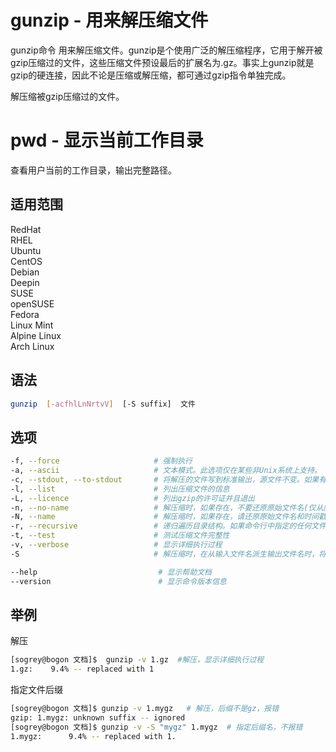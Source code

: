 # gunzip - 用来解压缩文件

gunzip命令 用来解压缩文件。gunzip是个使用广泛的解压缩程序，它用于解开被gzip压缩过的文件，这些压缩文件预设最后的扩展名为.gz。事实上gunzip就是gzip的硬连接，因此不论是压缩或解压缩，都可通过gzip指令单独完成。

解压缩被gzip压缩过的文件。

# pwd - 显示当前工作目录

查看用户当前的工作目录，输出完整路径。

## 适用范围

<!-- <div class="svg linux">Linux</div> -->
<div class="svg redhat">RedHat</div>
<div class="svg rhel">RHEL</div>
<div class="svg ubuntu">Ubuntu</div>
<div class="svg centos">CentOS</div>
<div class="svg debian">Debian</div>
<div class="svg deepin">Deepin</div>
<div class="svg suse">SUSE</div>
<div class="svg opensuse">openSUSE</div>
<div class="svg fedora">Fedora</div>
<div class="svg linuxmint">Linux Mint</div>
<!-- <div class="svg mxlinux">MX Linux</div> -->
<div class="svg alpinelinux">Alpine Linux</div>
<div class="svg archlinux">Arch Linux</div>

## 语法

``` bash
gunzip  [-acfhlLnNrtvV]  [-S suffix]  文件
```

## 选项

``` bash
-f, --force                     # 强制执行
-a, --ascii                     # 文本模式。此选项仅在某些非Unix系统上支持。
-c, --stdout, --to-stdout       # 将解压的文件写到标准输出，源文件不变。如果有多个输入文件，则输出由一系列独立压缩的成员组成。为了获得更好的压缩，在压缩所有输入文件之前先将它们连接起来。
-l, --list                      # 列出压缩文件的信息
-L, --licence                   # 列出gzip的许可证并且退出
-n, --no-name                   # 解压缩时，如果存在，不要还原原始文件名(仅从压缩文件名中删除gzip后缀)，如果存在则不要恢复原始时间戳(从压缩文件中复制它)。此选项是解压缩时的默认选项。
-N, --name                      # 解压缩时，如果存在，请还原原始文件名和时间戳。此选项对于限制文件名长度的系统或在文件传输后丢失时间戳的系统非常有用。
-r, --recursive                 # 递归遍历目录结构。如果命令行中指定的任何文件名都是目录，则gzip将下降到目录中，并压缩它在目录中找到的所有文件(或者解压它们，如果是gunzip的话)。
-t, --test                      # 测试压缩文件完整性
-v, --verbose                   # 显示详细执行过程
-S                              # 解压缩时，在从输入文件名派生输出文件名时，将.suf添加到后缀列表的开头以尝试。

--help                           # 显示帮助文档
--version                        # 显示命令版本信息
```
## 举例
解压
``` bash
[sogrey@bogon 文档]$  gunzip -v 1.gz  #解压，显示详细执行过程
1.gz:    9.4% -- replaced with 1
```
指定文件后缀
``` bash
[sogrey@bogon 文档]$ gunzip -v 1.mygz   # 解压，后缀不是gz，报错
gzip: 1.mygz: unknown suffix -- ignored
[sogrey@bogon 文档]$ gunzip -v -S "mygz" 1.mygz  # 指定后缀名，不报错
1.mygz:      9.4% -- replaced with 1.
```

